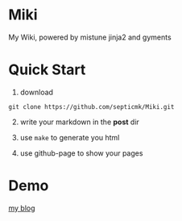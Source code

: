 # Miki
My Wiki, powered by mistune jinja2 and gyments

# Quick Start
1. download  
```shell
git clone https://github.com/septicmk/Miki.git
```
2. write your markdown in the __post__ dir  

3. use `make` to generate you html  

4. use github-page to show your pages  

# Demo

[my blog](http://blog.septicmk.com/)


